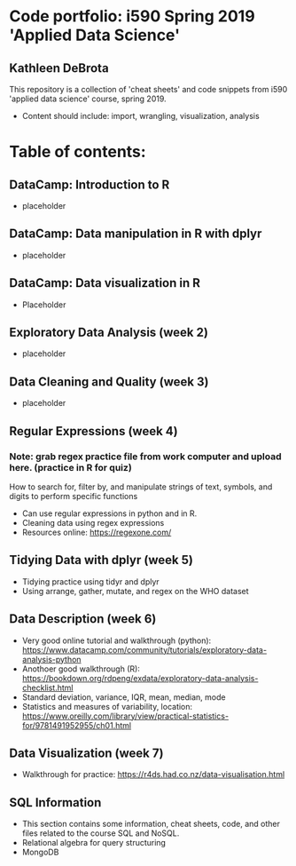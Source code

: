 # Code portfolio: i590 Spring 2019 'Applied Data Science'
## Kathleen DeBrota

This repository is a collection of 'cheat sheets' and code snippets from i590 'applied data science' course, spring 2019.
- Content should include: import, wrangling, visualization, analysis

# Table of contents: 
## DataCamp: Introduction to R
- placeholder
## DataCamp: Data manipulation in R with dplyr
- placeholder
## DataCamp: Data visualization in R
- Placeholder
## Exploratory Data Analysis (week 2)
- placeholder
## Data Cleaning and Quality (week 3)
- placeholder
## Regular Expressions (week 4)
### Note: grab regex practice file from work computer and upload here. (practice in R for quiz) 
How to search for, filter by, and manipulate strings of text, symbols, and digits to perform specific functions
- Can use regular expressions in python and in R.
- Cleaning data using regex expressions
- Resources online: https://regexone.com/
## Tidying Data with dplyr (week 5)
- Tidying practice using tidyr and dplyr
- Using arrange, gather, mutate, and regex on the WHO dataset
## Data Description (week 6)
- Very good online tutorial and walkthrough (python): https://www.datacamp.com/community/tutorials/exploratory-data-analysis-python
- Anothoer good walkthrough (R): https://bookdown.org/rdpeng/exdata/exploratory-data-analysis-checklist.html
- Standard deviation, variance, IQR, mean, median, mode
- Statistics and measures of variability, location: https://www.oreilly.com/library/view/practical-statistics-for/9781491952955/ch01.html
## Data Visualization (week 7)
- Walkthrough for practice: https://r4ds.had.co.nz/data-visualisation.html
## SQL Information
- This section contains some information, cheat sheets, code, and other files related to the course SQL and NoSQL.
- Relational algebra for query structuring
- MongoDB
